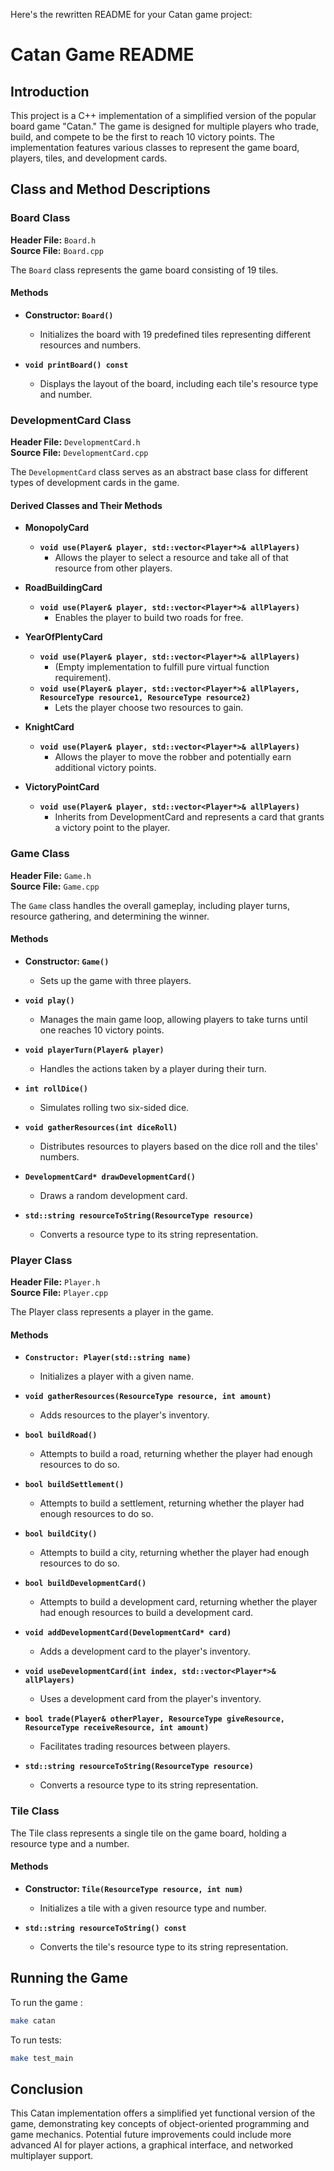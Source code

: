 Here's the rewritten README for your Catan game project:

# Catan Game README

## Introduction

This project is a C++ implementation of a simplified version of the popular board game "Catan." The game is designed for multiple players who trade, build, and compete to be the first to reach 10 victory points. The implementation features various classes to represent the game board, players, tiles, and development cards.

## Class and Method Descriptions

### Board Class

**Header File:** `Board.h`  
**Source File:** `Board.cpp`

The `Board` class represents the game board consisting of 19 tiles.

#### Methods

- **Constructor: `Board()`**
  - Initializes the board with 19 predefined tiles representing different resources and numbers.
  
- **`void printBoard() const`**
  - Displays the layout of the board, including each tile's resource type and number.

### DevelopmentCard Class

**Header File:** `DevelopmentCard.h`  
**Source File:** `DevelopmentCard.cpp`

The `DevelopmentCard` class serves as an abstract base class for different types of development cards in the game.

#### Derived Classes and Their Methods

- **MonopolyCard**
  - **`void use(Player& player, std::vector<Player*>& allPlayers)`**
    - Allows the player to select a resource and take all of that resource from other players.

- **RoadBuildingCard**
  - **`void use(Player& player, std::vector<Player*>& allPlayers)`**
    - Enables the player to build two roads for free.

- **YearOfPlentyCard**
  - **`void use(Player& player, std::vector<Player*>& allPlayers)`**
    - (Empty implementation to fulfill pure virtual function requirement).
  - **`void use(Player& player, std::vector<Player*>& allPlayers, ResourceType resource1, ResourceType resource2)`**
    - Lets the player choose two resources to gain.

- **KnightCard**
  - **`void use(Player& player, std::vector<Player*>& allPlayers)`**
    - Allows the player to move the robber and potentially earn additional victory points.

- **VictoryPointCard**
  - **`void use(Player& player, std::vector<Player*>& allPlayers)`**
    - Inherits from DevelopmentCard and represents a card that grants a victory point to the player.

### Game Class

**Header File:** `Game.h`  
**Source File:** `Game.cpp`

The `Game` class handles the overall gameplay, including player turns, resource gathering, and determining the winner.

#### Methods

- **Constructor: `Game()`**
  - Sets up the game with three players.
  
- **`void play()`**
  - Manages the main game loop, allowing players to take turns until one reaches 10 victory points.
  
- **`void playerTurn(Player& player)`**
  - Handles the actions taken by a player during their turn.
  
- **`int rollDice()`**
  - Simulates rolling two six-sided dice.
  
- **`void gatherResources(int diceRoll)`**
  - Distributes resources to players based on the dice roll and the tiles' numbers.
  
- **`DevelopmentCard* drawDevelopmentCard()`**
  - Draws a random development card.

- **`std::string resourceToString(ResourceType resource)`**
  - Converts a resource type to its string representation.

### Player Class

**Header File:** `Player.h`  
**Source File:** `Player.cpp`

The Player class represents a player in the game.

#### Methods

- **`Constructor: Player(std::string name)`**
  - Initializes a player with a given name.

- **`void gatherResources(ResourceType resource, int amount)`**
  - Adds resources to the player's inventory.

- **`bool buildRoad()`**
  - Attempts to build a road, returning whether the player had enough resources to do so.

- **`bool buildSettlement()`**
  - Attempts to build a settlement, returning whether the player had enough resources to do so.

- **`bool buildCity()`**
  - Attempts to build a city, returning whether the player had enough resources to do so.

- **`bool buildDevelopmentCard()`**
  - Attempts to build a development card, returning whether the player had enough resources to build a development card.

- **`void addDevelopmentCard(DevelopmentCard* card)`**
  - Adds a development card to the player's inventory.

- **`void useDevelopmentCard(int index, std::vector<Player*>& allPlayers)`**
  - Uses a development card from the player's inventory.

- **`bool trade(Player& otherPlayer, ResourceType giveResource, ResourceType receiveResource, int amount)`**
  - Facilitates trading resources between players.

- **`std::string resourceToString(ResourceType resource)`**
  - Converts a resource type to its string representation.

### Tile Class


The Tile class represents a single tile on the game board, holding a resource type and a number.

#### Methods

- **Constructor: `Tile(ResourceType resource, int num)`**
  - Initializes a tile with a given resource type and number.
  
- **`std::string resourceToString() const`**
  - Converts the tile's resource type to its string representation.

## Running the Game

To run the game :

```sh
make catan
```

To run tests:

```sh
make test_main
```

## Conclusion

This Catan implementation offers a simplified yet functional version of the game, demonstrating key concepts of object-oriented programming and game mechanics. Potential future improvements could include more advanced AI for player actions, a graphical interface, and networked multiplayer support.